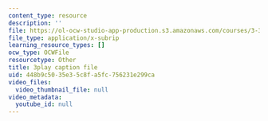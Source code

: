 ```yaml
---
content_type: resource
description: ''
file: https://ol-ocw-studio-app-production.s3.amazonaws.com/courses/3-320-atomistic-computer-modeling-of-materials-sma-5107-spring-2005/448b9c5035e35c8fa5fc756231e299ca_-B96m5X2xCM.vtt
file_type: application/x-subrip
learning_resource_types: []
ocw_type: OCWFile
resourcetype: Other
title: 3play caption file
uid: 448b9c50-35e3-5c8f-a5fc-756231e299ca
video_files:
  video_thumbnail_file: null
video_metadata:
  youtube_id: null
---
```


